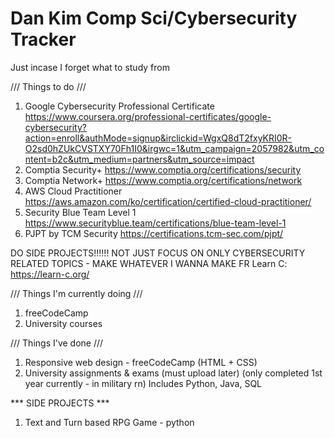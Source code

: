 # Dan Kim Comp Sci/Cybersecurity Tracker
Just incase I forget what to study from

/// Things to do /// 
1. Google Cybersecurity Professional Certificate
     https://www.coursera.org/professional-certificates/google-cybersecurity?action=enroll&authMode=signup&irclickid=WgxQ8dT2fxyKRI0R-O2sd0hZUkCVSTXY70Fh1I0&irgwc=1&utm_campaign=2057982&utm_content=b2c&utm_medium=partners&utm_source=impact
2. Comptia Security+
     https://www.comptia.org/certifications/security
3. Comptia Network+
     https://www.comptia.org/certifications/network
4. AWS Cloud Practitioner
     https://aws.amazon.com/ko/certification/certified-cloud-practitioner/
5. Security Blue Team Level 1
     https://www.securityblue.team/certifications/blue-team-level-1
6. PJPT by TCM Security
     https://certifications.tcm-sec.com/pjpt/

DO SIDE PROJECTS!!!!!! NOT JUST FOCUS ON ONLY CYBERSECURITY RELATED TOPICS - MAKE WHATEVER I WANNA MAKE FR
Learn C:
https://learn-c.org/

/// Things I'm currently doing ///
1. freeCodeCamp
2. University courses

/// Things I've done ///
1. Responsive web design - freeCodeCamp (HTML + CSS)
2. University assignments & exams (must upload later) (only completed 1st year currently - in military rn)
     Includes Python, Java, SQL



*** SIDE PROJECTS ***  
1. Text and Turn based RPG Game - python
